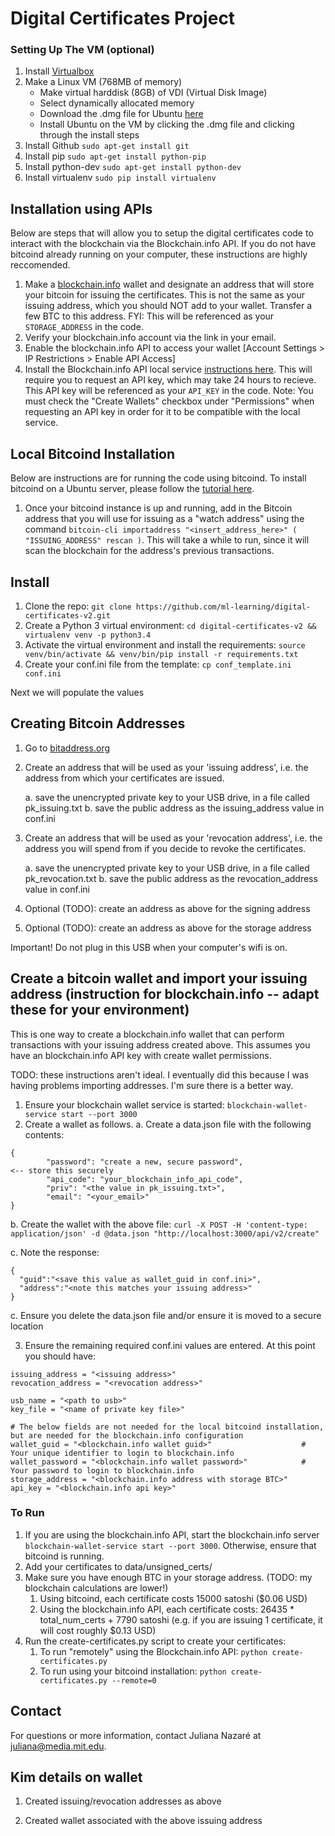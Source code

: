 # Digital Certificates Project

### Setting Up The VM (optional)
1. Install [Virtualbox](https://www.virtualbox.org/wiki/Downloads)
2. Make a Linux VM (768MB of memory)
	* Make virtual harddisk (8GB) of VDI (Virtual Disk Image)
	* Select dynamically allocated memory
	* Download the .dmg file for Ubuntu [here](http://www.ubuntu.com/download/desktop)
	* Install Ubuntu on the VM by clicking the .dmg file and clicking through the install steps
7. Install Github `sudo apt-get install git`
8. Install pip `sudo apt-get install python-pip`
9. Install python-dev `sudo apt-get install python-dev`
9. Install virtualenv `sudo pip install virtualenv`

## Installation using APIs
Below are steps that will allow you to setup the digital certificates code to interact with the blockchain via the Blockchain.info API. If you do not have bitcoind already running on your computer, these instructions are highly reccomended.

1. Make a [blockchain.info](http://blockchain.info) wallet and designate an address that will store your bitcoin for issuing the certificates. This is not the same as your issuing address, which you should NOT add to your wallet. Transfer a few BTC to this address. FYI: This will be referenced as your `STORAGE_ADDRESS` in the code.
2. Verify your blockchain.info account via the link in your email.
3. Enable the blockchain.info API to access your wallet [Account Settings > IP Restrictions > Enable API Access]
4. Install the Blockchain.info API local service [instructions here](https://github.com/blockchain/service-my-wallet-v3). This will require you to request an API key, which may take 24 hours to recieve. This API key will be referenced as your `API_KEY` in the code. Note: You must check the "Create Wallets" checkbox under "Permissions" when requesting an API key in order for it to be compatible with the local service.

## Local Bitcoind Installation
Below are instructions are for running the code using bitcoind. To install bitcoind on a Ubuntu server, please follow the [tutorial here](https://21.co/learn/setup-a-bitcoin-development-environment/#installing-bitcoind-from-source-on-ubuntu).

1. Once your bitcoind instance is up and running, add in the Bitcoin address that you will use for issuing as a "watch address" using the command `bitcoin-cli importaddress "<insert_address_here>" ( "ISSUING_ADDRESS" rescan )`. This will take a while to run, since it will scan the blockchain for the address's previous transactions.


## Install 
1. Clone the repo: `git clone https://github.com/ml-learning/digital-certificates-v2.git`
2. Create a Python 3 virtual environment: `cd digital-certificates-v2 && virtualenv venv -p python3.4`
3. Activate the virtual environment and install the requirements: `source venv/bin/activate && venv/bin/pip install -r requirements.txt`
4. Create your conf.ini file from the template: `cp conf_template.ini conf.ini`

Next we will populate the values


## Creating Bitcoin Addresses

1. Go to [bitaddress.org](http://bitaddress.org)
2. Create an address that will be used as your 'issuing address', i.e. the address from which your certificates are issued.

     a. save the unencrypted private key to your USB drive, in a file called pk_issuing.txt
     b. save the public address as the issuing_address value in conf.ini

3. Create an address that will be used as your 'revocation address', i.e. the address you will spend from if you decide to revoke the certificates.

     a. save the unencrypted private key to your USB drive, in a file called pk_revocation.txt
     b. save the public address as the revocation_address value in conf.ini

4. Optional (TODO): create an address as above for the signing address
5. Optional (TODO): create an address as above for the storage address


Important! Do not plug in this USB when your computer's wifi is on.


## Create a bitcoin wallet and import your issuing address (instruction for blockchain.info -- adapt these for your environment)
This is one way to create a blockchain.info wallet that can perform transactions with your issuing address created above.
This assumes you have an blockchain.info API key with create wallet permissions.

TODO: these instructions aren't ideal. I eventually did this because I was having problems importing addresses. I'm sure
there is a better way.

1. Ensure your blockchain wallet service is started: `blockchain-wallet-service start --port 3000`
2. Create a wallet as follows.
  a. Create a data.json file with the following contents:
```
{
        "password": "create a new, secure password",                    <-- store this securely
        "api_code": "your_blockchain_info_api_code",
        "priv": "<the value in pk_issuing.txt>",
        "email": "<your_email>"
}

```
  b. Create the wallet with the above file:
`curl -X POST -H 'content-type: application/json' -d @data.json "http://localhost:3000/api/v2/create"`

  c. Note the response:

  ```
  {
    "guid":"<save this value as wallet_guid in conf.ini>",
    "address":"<note this matches your issuing address>"
  }

  ```

  c. Ensure you delete the data.json file and/or ensure it is moved to a secure location


3. Ensure the remaining required conf.ini values are entered. At this point you should have:

```
issuing_address = "<issuing address>"
revocation_address = "<revocation address>"

usb_name = "<path to usb>"
key_file = "<name of private key file>"

# The below fields are not needed for the local bitcoind installation, but are needed for the blockchain.info configuration
wallet_guid = "<blockchain.info wallet guid>"                    # Your unique identifier to login to blockchain.info
wallet_password = "<blockchain.info wallet password>"            # Your password to login to blockchain.info
storage_address = "<blockchain.info address with storage BTC>"
api_key = "<blockchain.info api key>"
```

### To Run
1. If you are using the blockchain.info API, start the blockchain.info server `blockchain-wallet-service start --port 3000`. Otherwise, ensure that bitcoind is running.
2. Add your certificates to data/unsigned_certs/
3. Make sure you have enough BTC in your storage address. (TODO: my blockchain calculations are lower!)
	1. Using bitcoind, each certificate costs 15000 satoshi ($0.06 USD)
	2. Using the blockchain.info API, each certificate costs: 26435 * total_num_certs + 7790 satoshi (e.g. if you are issuing 1 certificate, it will cost roughly $0.13 USD)
4. Run the create-certificates.py script to create your certificates: 
	1. To run "remotely" using the Blockchain.info API: `python create-certificates.py`
	2. To run using your bitcoind installation: `python create-certificates.py --remote=0`


## Contact
For questions or more information, contact Juliana Nazaré at [juliana@media.mit.edu](mailto:juliana@media.mit.edu).

## Kim details on wallet

1. Created issuing/revocation addresses as above

2. Created wallet associated with the above issuing address

